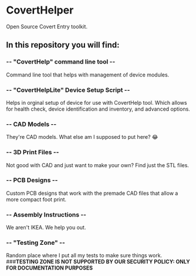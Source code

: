# CovertHelper
Open Source Covert Entry toolkit.

## In this repository you will find: <br/>
### -- "CovertHelp" command line tool -- <br/>
Command line tool that helps with management of device modules. <br/>
### -- "CovertHelpLite" Device Setup Script -- <br/>
Helps in orginal setup of device for use with CovertHelp tool. Which allows for health check, device identification and inventory, and advanced options. <br/>
### -- CAD Models -- <br/>
They're CAD models. What else am I supposed to put here? 😂 <br/>
### -- 3D Print Files -- <br/>
Not good with CAD and just want to make your own? Find just the STL files. <br/>
### -- PCB Designs -- <br/>
Custom PCB designs that work with the premade CAD files that allow a more compact foot print. <br/>
### -- Assembly Instructions -- <br/>
We aren't IKEA. We help you out. <br/>
### -- "Testing Zone" --
Random place where I put all my tests to make sure things work. <br/> 
###**TESTING ZONE IS NOT SUPPORTED BY OUR SECURITY POLICY: ONLY FOR DOCUMENTATION PURPOSES**
